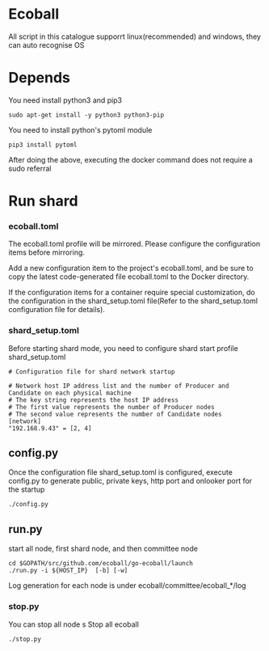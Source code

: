 Ecoball
========
All script in this catalogue supporrt linux(recommended) and windows, they can auto recognise OS
# Depends

You need install python3 and pip3
```
sudo apt-get install -y python3 python3-pip
```

You need to install python's pytoml module
```
pip3 install pytoml
```

After doing the above, executing the docker command does not require a sudo referral
# Run shard

### ecoball.toml
The ecoball.toml profile will be mirrored. Please configure the configuration items before mirroring.

Add a new configuration item to the project's ecoball.toml, and be sure to copy the latest code-generated file ecoball.toml to the Docker directory.

If the configuration items for a container require special customization, do the configuration in the shard_setup.toml file(Refer to the shard_setup.toml configuration file for details).

### shard_setup.toml
Before starting shard mode, you need to configure shard start profile shard_setup.toml
```
# Configuration file for shard network startup

# Network host IP address list and the number of Producer and Candidate on each physical machine
# The key string represents the host IP address 
# The first value represents the number of Producer nodes
# The second value represents the number of Candidate nodes
[network]
"192.168.9.43" = [2, 4]

```
## config.py
Once the configuration file shard_setup.toml is configured, execute config.py to generate public, private keys, http port and onlooker port for the startup
```
./config.py
```

## run.py

start all node, first shard node, and then committee node

```
cd $GOPATH/src/github.com/ecoball/go-ecoball/launch
./run.py -i ${HOST_IP}  [-b] [-w]
```
Log generation for each node is under ecoball/committee/ecoball_*/log 


### stop.py
You can stop all node
s
Stop all ecoball
```
./stop.py
```